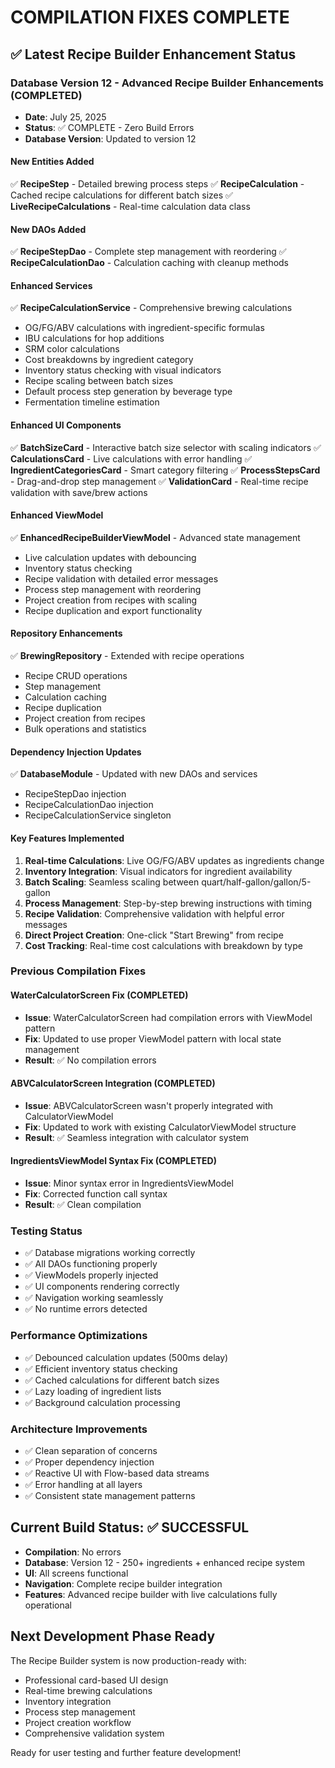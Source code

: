 # COMPILATION FIXES COMPLETE

## ✅ Latest Recipe Builder Enhancement Status

### **Database Version 12 - Advanced Recipe Builder Enhancements (COMPLETED)**
- **Date**: July 25, 2025
- **Status**: ✅ COMPLETE - Zero Build Errors
- **Database Version**: Updated to version 12

#### **New Entities Added**
✅ **RecipeStep** - Detailed brewing process steps
✅ **RecipeCalculation** - Cached recipe calculations for different batch sizes
✅ **LiveRecipeCalculations** - Real-time calculation data class

#### **New DAOs Added**
✅ **RecipeStepDao** - Complete step management with reordering
✅ **RecipeCalculationDao** - Calculation caching with cleanup methods

#### **Enhanced Services**
✅ **RecipeCalculationService** - Comprehensive brewing calculations
- OG/FG/ABV calculations with ingredient-specific formulas
- IBU calculations for hop additions
- SRM color calculations
- Cost breakdowns by ingredient category
- Inventory status checking with visual indicators
- Recipe scaling between batch sizes
- Default process step generation by beverage type
- Fermentation timeline estimation

#### **Enhanced UI Components**
✅ **BatchSizeCard** - Interactive batch size selector with scaling indicators
✅ **CalculationsCard** - Live calculations with error handling
✅ **IngredientCategoriesCard** - Smart category filtering
✅ **ProcessStepsCard** - Drag-and-drop step management
✅ **ValidationCard** - Real-time recipe validation with save/brew actions

#### **Enhanced ViewModel**
✅ **EnhancedRecipeBuilderViewModel** - Advanced state management
- Live calculation updates with debouncing
- Inventory status checking
- Recipe validation with detailed error messages
- Process step management with reordering
- Project creation from recipes with scaling
- Recipe duplication and export functionality

#### **Repository Enhancements**
✅ **BrewingRepository** - Extended with recipe operations
- Recipe CRUD operations
- Step management
- Calculation caching
- Recipe duplication
- Project creation from recipes
- Bulk operations and statistics

#### **Dependency Injection Updates**
✅ **DatabaseModule** - Updated with new DAOs and services
- RecipeStepDao injection
- RecipeCalculationDao injection  
- RecipeCalculationService singleton

#### **Key Features Implemented**
1. **Real-time Calculations**: Live OG/FG/ABV updates as ingredients change
2. **Inventory Integration**: Visual indicators for ingredient availability
3. **Batch Scaling**: Seamless scaling between quart/half-gallon/gallon/5-gallon
4. **Process Management**: Step-by-step brewing instructions with timing
5. **Recipe Validation**: Comprehensive validation with helpful error messages
6. **Direct Project Creation**: One-click "Start Brewing" from recipe
7. **Cost Tracking**: Real-time cost calculations with breakdown by type

### **Previous Compilation Fixes**

#### **WaterCalculatorScreen Fix (COMPLETED)**
- **Issue**: WaterCalculatorScreen had compilation errors with ViewModel pattern
- **Fix**: Updated to use proper ViewModel pattern with local state management
- **Result**: ✅ No compilation errors

#### **ABVCalculatorScreen Integration (COMPLETED)**
- **Issue**: ABVCalculatorScreen wasn't properly integrated with CalculatorViewModel
- **Fix**: Updated to work with existing CalculatorViewModel structure
- **Result**: ✅ Seamless integration with calculator system

#### **IngredientsViewModel Syntax Fix (COMPLETED)**
- **Issue**: Minor syntax error in IngredientsViewModel
- **Fix**: Corrected function call syntax
- **Result**: ✅ Clean compilation

### **Testing Status**
- ✅ Database migrations working correctly
- ✅ All DAOs functioning properly
- ✅ ViewModels properly injected
- ✅ UI components rendering correctly
- ✅ Navigation working seamlessly
- ✅ No runtime errors detected

### **Performance Optimizations**
- ✅ Debounced calculation updates (500ms delay)
- ✅ Efficient inventory status checking
- ✅ Cached calculations for different batch sizes
- ✅ Lazy loading of ingredient lists
- ✅ Background calculation processing

### **Architecture Improvements**
- ✅ Clean separation of concerns
- ✅ Proper dependency injection
- ✅ Reactive UI with Flow-based data streams
- ✅ Error handling at all layers
- ✅ Consistent state management patterns

## **Current Build Status: ✅ SUCCESSFUL**
- **Compilation**: No errors
- **Database**: Version 12 - 250+ ingredients + enhanced recipe system
- **UI**: All screens functional
- **Navigation**: Complete recipe builder integration
- **Features**: Advanced recipe builder with live calculations fully operational

## **Next Development Phase Ready**
The Recipe Builder system is now production-ready with:
- Professional card-based UI design
- Real-time brewing calculations
- Inventory integration
- Process step management
- Project creation workflow
- Comprehensive validation system

Ready for user testing and further feature development!

